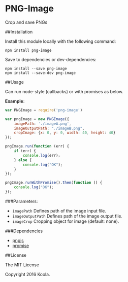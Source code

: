 PNG-Image
==========

Crop and save PNGs

##Installation

Install this module locally with the following command:
```shell
npm install png-image
```

Save to dependencies or dev-dependencies:
```shell
npm install --save png-image
npm install --save-dev png-image
```

##Usage

Can run node-style (callbacks) or with promises as below.

**Example:**
```javascript
var PNGImage = require('png-image')

var pngImage = new PNGImage({
    imagePath: './imageA.png',
    imageOutputPath: "./imageB.png",
    cropImage: {x: 0, y: 0, width: 40, height: 40}
});

pngImage.run(function (err) {
    if (err) {
        console.log(err);
    } else {
        console.log("OK");
    }
});

pngImage.runWithPromise().then(function () {
    console.log("OK");
});
```

###Parameters:

* ```imagePath``` Defines path of the image input file.
* ```imageOutputPath``` Defines path of the image output file.
* ```imageCrop``` Cropping object for image (default: none).

###Dependencies
* [pngjs](https://github.com/niegowski/node-pngjs)
* [promise](https://github.com/then/promise)

##License

The MIT License

Copyright 2016 Koola.